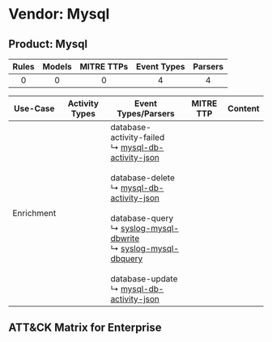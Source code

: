 Vendor: Mysql
=============
Product: Mysql
--------------
| Rules | Models | MITRE TTPs | Event Types | Parsers |
|:-----:|:------:|:----------:|:-----------:|:-------:|
|   0   |   0    |     0      |      4      |    4    |

|  Use-Case  | Activity Types | Event Types/Parsers                                                                                                                                                                                                                                                                                                                                                                                                                                                                                                         | MITRE TTP | Content |
|:----------:| -------------- | --------------------------------------------------------------------------------------------------------------------------------------------------------------------------------------------------------------------------------------------------------------------------------------------------------------------------------------------------------------------------------------------------------------------------------------------------------------------------------------------------------------------------- | --------- | ------- |
| Enrichment | <ul></li></ul> |  database-activity-failed<br> ↳ [mysql-db-activity-json](../Parsers/parserContent_mysql-db-activity-json.md)<br><br> database-delete<br> ↳ [mysql-db-activity-json](../Parsers/parserContent_mysql-db-activity-json.md)<br><br> database-query<br> ↳ [syslog-mysql-dbwrite](../Parsers/parserContent_syslog-mysql-dbwrite.md)<br> ↳ [syslog-mysql-dbquery](../Parsers/parserContent_syslog-mysql-dbquery.md)<br><br> database-update<br> ↳ [mysql-db-activity-json](../Parsers/parserContent_mysql-db-activity-json.md)<br> |           |         |

ATT&CK Matrix for Enterprise
----------------------------
